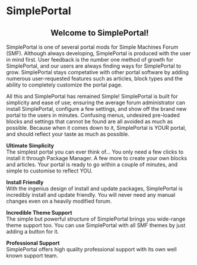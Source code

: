 # SimplePortal

<h2 style="text-align: center;">Welcome to SimplePortal!</h2>
<p>SimplePortal is one of several portal mods for Simple Machines Forum (SMF). Although always developing, SimplePortal is produced with the user in mind first. User feedback is the number one method of growth for SimplePortal, and our users are always finding ways for SimplePortal to grow. SimplePortal stays competative with other portal software by adding numerous user-requested features such as articles, block types and the ability to completely customize the portal page.</p>
<p>All this and SimplePortal has remained Simple! SimplePortal is built for simplicity and ease of use; ensuring the average forum administrator can install SimplePortal, configure a few settings, and show off the brand new portal to the users in minutes. Confusing menus, undesired pre-loaded blocks and settings that cannot be found are all avoided as much as possible. Because when it comes down to it, SimplePortal is YOUR portal, and should reflect your taste as much as possible.</p>
<p><strong>Ultimate Simplicity</strong>
<br />
The simplest portal you can ever think of... You only need a few clicks to install it through Package Manager. A few more to create your own blocks and articles. Your portal is ready to go within a couple of minutes, and simple to customise to reflect YOU.</p>
<p><strong>Install Friendly</strong>
<br />
With the ingenius design of install and update packages, SimplePortal is incredibly install and update friendly. You will never need any manual changes even on a heavily modified forum.</p>
<p><strong>Incredible Theme Support</strong>
<br />
The simple but powerful structure of SimplePortal brings you wide-range theme support too. You can use SimplePortal with all SMF themes by just adding a button for it.</p>
<p><strong>Professional Support</strong>
<br />
SimplePortal offers high quality professional support with its own well known support team.</p>
